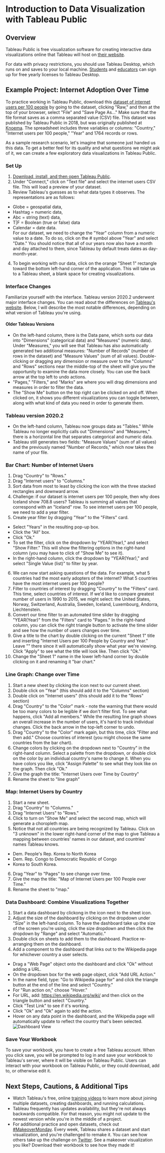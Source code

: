 # Introduction to Data Visualization with Tableau Public

## Overview
Tableau Public is free visualization software for creating interactive data visualizations online that Tableau will host on [their website](https://public.tableau.com/en-us/s/).  

For data with privacy restrictions, you should use Tableau Desktop, which runs on and saves to your local machine. [Students](https://www.tableau.com/academic/students?utm_campaign_id=2019176&utm_campaign=Prospecting-PROD-ALL-ALL-ALL-ALL&utm_medium=Paid+Search&utm_source=Google+Search&utm_language=EN&utm_country=USCA&kw=tableau%20for%20students&adgroup=CTX-Brand-Student-E&adused=RSA&matchtype=e&placement=&gclid=EAIaIQobChMI4uyd9faW6gIVkYbACh2MZgwNEAAYASAAEgIG6PD_BwE&gclsrc=aw.ds) and [educators](https://www.tableau.com/academic/teaching?utm_campaign_id=2019176&utm_campaign=Prospecting-CORE-ALL-ALL-ALL-ALL&utm_medium=Paid+Search&utm_source=Google+Search&utm_language=EN&utm_country=USCA&kw=%2Btableau%20for%20%2Bteachers&adgroup=CTX-Brand-Teaching-B&adused=ETA&matchtype=b&placement=&gclid=EAIaIQobChMIp5Spi_eW6gIVycDACh2PAQkjEAAYASAAEgLwKvD_BwE&gclsrc=aw.ds) can sign up for free yearly licenses to Tableau Desktop.

## Example Project: Internet Adoption Over Time
To practice working in Tableau Public, download this [dataset of internet users per 100 people](https://github.com/YaleDHLab/lab-workshops/blob/master/tableau/data/internet-users-knoema-world-data-atlas.csv) by going to the dataset, clicking "Raw," and then at the top of your browser, select "File" and "Save Page As..." Make sure that the file format saves as a comma separated value (CSV) file. This dataset was published by Tableau Public in 2018, but was originally published at [Knoema](https://knoema.com/WBINU2018/internet-users-per-100-people). The spreadsheet includes three variables or columns: "Country," "Internet users per 100 people," "Year" and 1764 records or rows.

As a sample research scenario, let's imagine that someone just handed us this data. To get a better feel for its quality and what questions we might ask of it, we can create a few exploratory data visualizations in Tableau Public.

### Set Up
1. [Download, install, and then open Tableau Public](https://public.tableau.com/en-us/s/).
2. Under "Connect," click on "Text file" and select the internet users CSV file. This will load a preview of your dataset. 
3. Review Tableau's guesses as to what data types it observes. The representations are as follows:  
- Globe = geospatial data, 
- Hashtag = numeric data, 
- Abc = string (text) data,
- T|F = Boolean (true or false) data
- Calendar = date data.  
For our dataset, we need to change the "Year" column from a numeric value to a date. To do so, click on the # symbol above "Year" and select "Date." You should notice that all of our years now also have a month and day attached to them, since Tableau by default treats dates as day-month-year.
4. To begin working with our data, click on the orange "Sheet 1" rectangle toward the bottom left-hand corner of the application. This will take us to a Tableau sheet, a blank space for creating visualizations.

### Interface Changes
Familiarize yourself with the interface. Tableau version 2020.2 underwent major interface changes. You can read about the differences on [Tableau's website](https://help.tableau.com/current/pro/desktop/en-us/datasource_datamodel_whatschanged.htm). Below, I will describe the most notable differences, depending on what version of Tableau you're using.

#### Older Tableau Versions
- On the left-hand column, there is the Data pane, which sorts our data into "Dimensions" (categorical data) and "Measures" (numeric data). Under "Measures," you will see that Tableau has also automatically generated two additional measures: "Number of Records" (number of rows in the dataset) and "Measure Values" (sum of all values). Double-clicking or dragging any dimension or measure over to the "Columns" and "Rows" sections near the middle-top of the sheet will give you the opportunity to examine the data more closely. You can use the back arrow at the top left to undo actions.
- "Pages," "Filters," and "Marks" are where you will drag dimensions and measures in order to filter the data.
- The "Show Me" button on the top right can be clicked on and off. When clicked on, it shows you different visualizations you can toggle between, along with what kind of data you need in order to generate them. 

### Tableau version 2020.2
- On the left-hand column, Tableau now groups data as "Tables." While Tableau no longer explicitly calls out "Dimensions" and "Measures," there is a horizontal line that separates categorical and numeric data.
- Tableau still generates two fields: "Measure Values" (sum of all values) and the previously named "Number of Records," which now takes the name of your file.

### Bar Chart: Number of Internet Users
1. Drag "Country" to "Rows."
2. Drag "Internet users" to "Columns."
3. Sort data from most to least by clicking the icon with the three stacked rectangles and downward arrow. 
4. Challenge: if our dataset is internet users per 100 people, then why does Iceland show 708.8 users? Tableau is summing all values that correspond with an "Iceland" row. To see internet users per 100 people, we need to add a year filter.
5. Create year filter by dragging "Year" to the "Filters" card. 
- Select "Years" in the resulting pop-up box.
- Click the "All" box.
- Click "Ok."
- To set the filter, click on the dropdown by "YEAR(Year)," and select "Show Filter." This will show the filtering options in the right-hand column (you may have to click of "Show Me" to see it).
- In the right-hand column, click the dropdown by "YEAR(Year)," and select "Single Value (list)" to filter by year.
6. We can now start asking questions of the data. For example, what 5 countries had the most early adopters of the internet? What 5 countries have the most internet users per 100 people?
7. Filter to countries of interest by dragging "Country" to the "Filters" card. This time, select countries of interest. If we'd like to compare greatest number of users in 1990 to 2015, we might select: the United States, Norway, Switzerland, Australia, Sweden, Iceland, Luxembourg, Andorra, Liechtenstein.
8. Convert our time filter to an automated time slider by dragging "YEAR(Year)" from the "Filters" card to "Pages." In the right-hand column, you can click the right triangle button to activate the time slider and see how the number of users changes over time.
9. Give a title to the chart by double clicking on the current "Sheet 1" title and inserting "Internet Users per 100 People by Country and Year." Leave "<Page Name>" there since it will automatically show what year we're viewing. Click "Apply" to see what the title will look like. Then click "Ok."
10. Change the "Sheet 1" name in the lower left-hand corner by double clicking on it and renaming it "bar chart."
 
### Line Graph: Change over Time
1. Start a new sheet by clicking the icon next to our current sheet.
2. Double click on "Year" (this should add it to the "Columns" section)
3. Double click on "Internet users" (this should add it to the "Rows" section)
4. Drag "Country" to the "Color" mark - note the warning that there would be too many colors to be legible if we don't filter first. To see what happens, click "Add all members." While the resulting line graph shows an overall increase in the number of users, it's hard to track individual changes. Click the back arrow in the top-left corner to undo.
5. Drag "Country" to the "Color" mark again, but this time, click "Filter and then add." Choose countries of interest (you might choose the same countries from the bar chart).
6. Change colors by clicking on the dropdown next to "Country" in the right-hand column. Select a palette from the dropdown, or double click on the color by an individual country's name to change it. When you have colors you like, click "Assign Palette" to see what they look like on the graph. Then click "Ok." 
7. Give the graph the title: "Internet Users over Time by Country"
8. Rename the sheet to "line graph"

### Map: Internet Users by Country
1. Start a new sheet.
2. Drag "Country" to "Columns."
3. Drag "Internet Users" to "Rows."
4. Click to turn on "Show Me" and select the second map, which will generate a choropleth map.
5. Notice that not all countries are being recognized by Tableau. Click on "3 unknown" in the lower right-hand corner of the map to give Tableau a mapping between countries' names in our dataset, and countries' names Tableau knows. 
- Dem. People's Rep. Korea to North Korea
- Dem. Rep. Congo to Democratic Republic of Congo
- Korea to South Korea.
6. Drag "Year" to "Pages" to see change over time.
7. Give the map the title: "Map of Internet Users per 100 People over Time."
8. Rename the sheet to "map."

### Data Dashboard: Combine Visualizations Together
1. Start a data dashboard by clickong in the icon next to the sheet icon.
2. Adjust the size of the dashboard by clicking on the dropdown under "Size" in the left-hand column. To have the dashboard take up the size of the screen you're using, click the size dropdown and then click the dropdown by "Range" and select "Automatic."
3. Double click on sheets to add them to the dashboard. Practice re-arranging them on the dashboard.
4. Add a component to the dashboard that links out to the Wikipedia page for whichever country a user selects.
- Drag a "Web Page" object onto the dashboard and click "Ok" without adding a URL. 
- On the dropdown box for the web page object, click "Add URL Action."
- In the name field, type: "Go to Wikipedia page for" and cilck the triangle button at the end of the line and select "Country."
- For "Run action on," choose "Hover."
- For URL, add: https://en.wikipedia.org/wiki/ and then click on the triangle button and select "Country."
- Click "Test Link" to see if it's working.
- Click "Ok" and "Ok" again to add the action.
- Hover on any data point in the dashboard, and the Wikipedia page will automatically update to reflect the country that's been selected. ![Dashboard View](https://github.com/YaleDHLab/lab-workshops/blob/master/tableau/image/dashboard.png)
 
### Save Your Workbook
To save your workbook, you have to create a free Tableau account. When you click save, you will be prompted to log in and save your workbook to Tableau's server, where it will be visible on Tableau Public. Users can interact with your workbook on Tableau Public, or they could download, add to, or otherwise edit it.

## Next Steps, Cautions, & Additional Tips
* Watch Tableau's free, online [training videos](https://www.tableau.com/learn/training/20201) to learn more about joining multiple datasets, creating dashboards, and running calculations.
* Tableau frequently has updates availability, but they're not always backwards compatible. For that reason, you might not update to the newest version while you're in the middle of a project.
* For additional practice and open datasets, check out [#MakeoverMonday](https://www.makeovermonday.co.uk/). Every week, Tableau shares a dataset and start visualization, and you're challenged to remake it. You can see how others take up the challenge on [Twitter](https://twitter.com/hashtag/makeovermonday?ref_src=twsrc%5Egoogle%7Ctwcamp%5Eserp%7Ctwgr%5Ehashtag). See a makeover visualization you like? Download their workbook to see how they made it!
